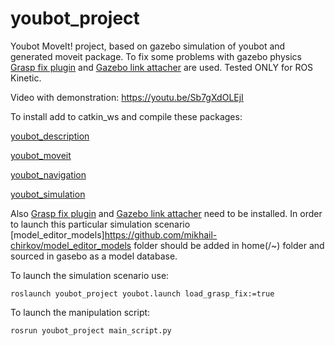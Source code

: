 # youbot_project
Youbot MoveIt! project, based on gazebo simulation of youbot and generated moveit package. To fix some problems with gazebo physics [Grasp fix plugin](https://github.com/JenniferBuehler/gazebo-pkgs/wiki/The-Gazebo-grasp-fix-plugin) and [Gazebo link attacher](https://github.com/pal-robotics/gazebo_ros_link_attacher) are used. Tested ONLY for ROS Kinetic.

Video with demonstration: https://youtu.be/Sb7gXdOLEjI

To install add to catkin_ws and compile these packages:

[youbot_description](https://github.com/mikhail-chirkov/youbot_description)

[youbot_moveit](https://github.com/mikhail-chirkov/youbot_moveit)

[youbot_navigation](https://github.com/mikhail-chirkov/youbot_navigation)

[youbot_simulation](https://github.com/mikhail-chirkov/youbot_simulation)

Also [Grasp fix plugin](https://github.com/JenniferBuehler/gazebo-pkgs/wiki/The-Gazebo-grasp-fix-plugin) and [Gazebo link attacher](https://github.com/pal-robotics/gazebo_ros_link_attacher) need to  be installed.
In order to launch this particular simulation scenario [model_editor_models]https://github.com/mikhail-chirkov/model_editor_models folder should be added in home(/~) folder and sourced in gasebo as a model database.

To launch the simulation scenario use:

`roslaunch youbot_project youbot.launch load_grasp_fix:=true`

To launch the manipulation script:

`rosrun youbot_project main_script.py`
